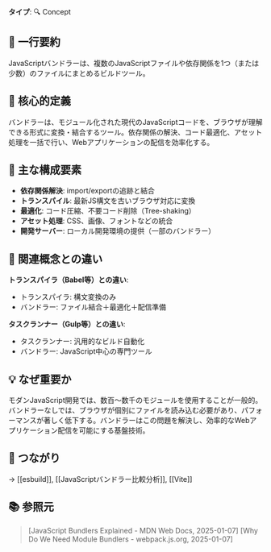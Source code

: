 **タイプ**: 🔍 Concept

## 📝 一行要約
JavaScriptバンドラーは、複数のJavaScriptファイルや依存関係を1つ（または少数）のファイルにまとめるビルドツール。

## 🎯 核心的定義
バンドラーは、モジュール化された現代のJavaScriptコードを、ブラウザが理解できる形式に変換・結合するツール。依存関係の解決、コード最適化、アセット処理を一括で行い、Webアプリケーションの配信を効率化する。

## 🌟 主な構成要素
- **依存関係解決**: import/exportの追跡と結合
- **トランスパイル**: 最新JS構文を古いブラウザ対応に変換
- **最適化**: コード圧縮、不要コード削除（Tree-shaking）
- **アセット処理**: CSS、画像、フォントなどの統合
- **開発サーバー**: ローカル開発環境の提供（一部のバンドラー）

## 🔄 関連概念との違い
**トランスパイラ（Babel等）との違い**:
- トランスパイラ: 構文変換のみ
- バンドラー: ファイル結合＋最適化＋配信準備

**タスクランナー（Gulp等）との違い**:
- タスクランナー: 汎用的なビルド自動化
- バンドラー: JavaScript中心の専門ツール

## 💡 なぜ重要か
モダンJavaScript開発では、数百〜数千のモジュールを使用することが一般的。バンドラーなしでは、ブラウザが個別にファイルを読み込む必要があり、パフォーマンスが著しく低下する。バンドラーはこの問題を解決し、効率的なWebアプリケーション配信を可能にする基盤技術。

## 🔗 つながり
→ [[esbuild]], [[JavaScriptバンドラー比較分析]], [[Vite]]

## 📚 参照元
> [JavaScript Bundlers Explained - MDN Web Docs, 2025-01-07]
> [Why Do We Need Module Bundlers - webpack.js.org, 2025-01-07]
